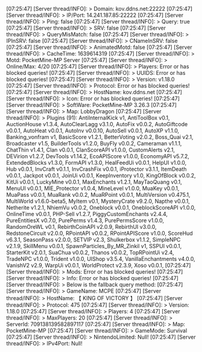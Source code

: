 [07:25:47] [Server thread/INFO]: > Domain: kov.ddns.net:22222
[07:25:47] [Server thread/INFO]: > IP/Port: 14.241.187.85:22222
[07:25:47] [Server thread/INFO]: > Ping: false
[07:25:47] [Server thread/INFO]: > Query: true
[07:25:47] [Server thread/INFO]: > SRV: false
[07:25:47] [Server thread/INFO]: > QueryMisMatch: false
[07:25:47] [Server thread/INFO]: > IPInSRV: false
[07:25:47] [Server thread/INFO]: > CNameInSRV: false
[07:25:47] [Server thread/INFO]: > AnimatedMotd: false
[07:25:47] [Server thread/INFO]: > CacheTime: 1639614319
[07:25:47] [Server thread/INFO]: > Motd: PocketMine-MP Server
[07:25:47] [Server thread/INFO]: > Online/Max: 4/20
[07:25:47] [Server thread/INFO]: > Players: Error or has blocked queries!
[07:25:47] [Server thread/INFO]: > UUIDS: Error or has blocked queries!
[07:25:47] [Server thread/INFO]: > Version: v1.18.0
[07:25:47] [Server thread/INFO]: > Protocol: Error or has blocked queries!
[07:25:47] [Server thread/INFO]: > HostName: kov.ddns.net
[07:25:47] [Server thread/INFO]: > Icon: Error or has blocked queries!
[07:25:47] [Server thread/INFO]: > SoftWare: PocketMine-MP 3.26.3
[07:25:47] [Server thread/INFO]: > Map: LobbyDragon
[07:25:47] [Server thread/INFO]: > Plugins (91): AntiInternalKick v1, AntiToolBox v0.1, AuctionHouse v1.3.4, AutoClearLagg v3.1.0, AutoFix v0.0.2, AutoGiftcode v0.0.1, AutoHeat v0.0.1, AutoInv v0.0.10, AutoSell v0.0.1, AutoXP v1.1.0, Banking_vonfram v1, BasicScore v1.2.1, BetterVoting v2.0.2, Boss_Quai v2.1, Broadcaster v1.5, BuilderTools v1.2.0, BuyFly v0.0.2, Cameraman v1.1.1, ChatThin v1.4.1, Clan v0.0.1, ClanScoreAPI v1.0.0, CustomAlerts v2.1, DEVirion v1.2.7, DevTools v1.14.2, EcoAPIScore v1.0.0, EconomyAPI v5.7.2, ExtendedBlocks v1.3.0, FormAPI v1.3.0, HealFeedUi v0.0.1, HelpUI v1.0.0, Hub v0.0.1, InvCraft v0.1.1, InvCrashFix v0.0.1, iProtector v3.1.1, ItemDeath v0.0.1, Jackpot v0.0.1, JoinUi v0.0.1, KeepInventory v1.0, KingOfBlock v0.0.2, KitUi v0.0.1, LuckyMine v0.0.1, MaxEnchants v1.2.1, MayTaoQuang v0.1, MenuUI v0.0.1, MIE_Protector v1.0.4, MineLevel v1.0.0, MuaKey v0.0.1, MuaPass v0.0.1, MuaRank v0.0.2, MuaRPoint v0.0.1, MultiVersion v0.475.1, MultiWorld v1.6.0-beta5, MyItem v0.1, MysteryCrate v9.2.0, Napthe v0.0.1, Netherite v1.2.1, NhiemVu v0.0.2, Oneblock v0.0.1, OneblockScoreAPI v1.0.0, OnlineTime v0.0.1, PHP-Sell v1.2.7, PiggyCustomEnchants v2.4.4, PureEntitiesX v0.7.0, PurePerms v1.4.3, PurePermsScore v1.0.0, RandomOreWL v0.1, RebirthCoinAPI v2.0.9, RebirthUI v3.0.0, RedstoneCircuit v2.0.0, RPointAPI v0.0.2, RPointAPIScore v1.0.0, ScoreHud v6.3.1, SeasonPass v2.0.0, SETVIP v2.3, Shulkerbox v1.1.2, SimpleNPC v2.1.9, SkillMenu v0.0.1, SpawnParticles_By_MR_Zinkil v1, SSPUI v0.0.1, StarterKit v2.0.1, SuaChua v0.0.2, Thanos v0.0.2, TopRPointUi v2.4, TradeNPC v1.0.0, Trident v1.0.0, UIShop v3.5.4, VanillaEnchantments v4.0.0, VanishV2 v2.9, WarpUi v0.0.1, WorldProtect v2.3.9, Xoso v0.0.1,
[07:25:47] [Server thread/INFO]: > Mods: Error or has blocked queries!
[07:25:47] [Server thread/INFO]: > Info: Error or has blocked queries!
[07:25:47] [Server thread/INFO]: > Below is the fallback query method:
[07:25:47] [Server thread/INFO]: > GameName: MCPE
[07:25:47] [Server thread/INFO]: > HostName: 【 KING OF VICTORY 】
[07:25:47] [Server thread/INFO]: > Protocol: 475
[07:25:47] [Server thread/INFO]: > Version: 1.18.0
[07:25:47] [Server thread/INFO]: > Players: 4
[07:25:47] [Server thread/INFO]: > MaxPlayers: 20
[07:25:47] [Server thread/INFO]: > ServerId: 709138139582897117
[07:25:47] [Server thread/INFO]: > Map: PocketMine-MP
[07:25:47] [Server thread/INFO]: > GameMode: Survival
[07:25:47] [Server thread/INFO]: > NintendoLimited: Null!
[07:25:47] [Server thread/INFO]: > IPv4Port: Null!
